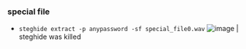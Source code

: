 ### special file
- ```steghide extract -p anypassword -sf special_file0.wav```
![image](https://user-images.githubusercontent.com/29048982/116762611-9f697d00-aa23-11eb-8b83-569f60e763a8.png)
| steghide was killed
